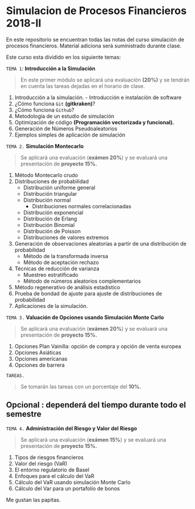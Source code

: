 ﻿# Simulacion de Procesos Financieros 2018-II

En este repositorio se encuentran todas las notas del curso simulación de procesos financieros. Material adiciona será suministrado durante clase.

Este curso esta dividido en los siguiente temas:

`TEMA 1`: **Introducción a la Simulación**
> En este primer módulo se aplicará una evaluación **(20%)** y se tendrán en cuenta las tareas dejadas en el horario de clase.
   1. Introducción a la simulación.
    - Introducción e instalación de software
   2. ¿Cómo funciona `Git` **(gitkraken)**?
   3. ¿Cómo funciona `Github`?
   4. Metodología de un estudio de simulación
   5. Optimización de código **(Programación vectorizada y funcional).**
   6. Generación de Números Pseudoaleatorios
   7. Ejemplos simples de aplicación de simulación

`TEMA 2.`  **Simulación Montecarlo**
> Se aplicará una evaluación (**exámen 20%**) y se evaluará una presentación de **proyecto 15%.**
   1. Método Montecarlo crudo
   2. Distribuciones de  probabilidad 
      - Distribución uniforme general
      - Distribución triangular
      - Distribución normal
        - Distribuciones normales correlacionadas
      - Distribución exponencial
      - Distribución de Erlang
      - Distribución Binomial
      - Distribución de Poisson
      - Distribuciones de valores extremos
   3. Generación de observaciones aleatorias a partir de una distribución de probabilidad
      - Método de la transformada inversa
      - Método de aceptación rechazo
   4. Técnicas de reducción de varianza
      - Muestreo estratificado
      - Método de números aleatorios complementarios
   5. Método regenerativo de análisis estadístico
   6. Prueba de bondad de ajuste para ajuste de distribuciones de probabilidad
   7. Aplicaciones de la simulación.

`TEMA 3.` **Valuación de Opciones usando Simulación Monte Carlo**
> Se aplicará una evaluación (**exámen 20%**) y se evaluará una presentación de **proyecto 15%.**
1. Opciones Plan Vainilla: opción de compra y opción de venta europea
2. Opciones Asiáticas
3. Opciones americanas
4. Opciones de barrera

`TAREAS.` 
> Se tomarán las tareas con un porcentaje del **10%.**

## Opcional : dependerá del tiempo durante todo el semestre
`TEMA 4.` **Administración del Riesgo y Valor del Riesgo**</font>
> Se aplicará una evaluación (**exámen 15%**) y se evaluará una presentación de **proyecto 15%.**
1. Tipos de riesgos financieros
2. Valor del riesgo (VaR)
3. El entorno regulatorio de Basel
4. Enfoques para el cálculo del VaR
5. Cálculo del VaR usando simulación Monte Carlo
6. Cálculo del Var para un portafolio de bonos 

Me gustan las papitas. 